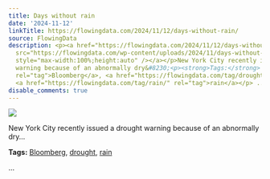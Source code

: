 ```yaml
---
title: Days without rain
date: '2024-11-12'
linkTitle: https://flowingdata.com/2024/11/12/days-without-rain/
source: FlowingData
description: <p><a href="https://flowingdata.com/2024/11/12/days-without-rain/"><img
  src="https://flowingdata.com/wp-content/uploads/2024/11/days-without-rain-750x522.png"
  style="max-width:100%;height:auto" /></a></p>New York City recently issued a drought
  warning because of an abnormally dry&#8230;<p><strong>Tags:</strong> <a href="https://flowingdata.com/tag/bloomberg/"
  rel="tag">Bloomberg</a>, <a href="https://flowingdata.com/tag/drought/" rel="tag">drought</a>,
  <a href="https://flowingdata.com/tag/rain/" rel="tag">rain</a></p> ...
disable_comments: true
---
```

<p><a href="https://flowingdata.com/2024/11/12/days-without-rain/"><img src="https://flowingdata.com/wp-content/uploads/2024/11/days-without-rain-750x522.png" style="max-width:100%;height:auto" /></a></p>New York City recently issued a drought warning because of an abnormally dry&#8230;<p><strong>Tags:</strong> <a href="https://flowingdata.com/tag/bloomberg/" rel="tag">Bloomberg</a>, <a href="https://flowingdata.com/tag/drought/" rel="tag">drought</a>, <a href="https://flowingdata.com/tag/rain/" rel="tag">rain</a></p> ...
